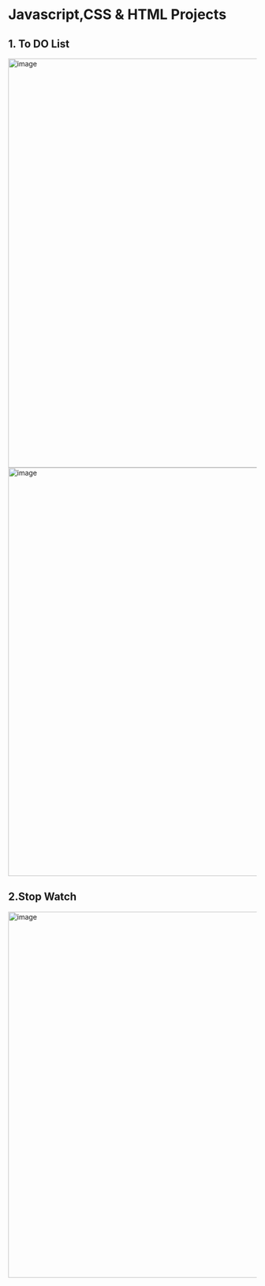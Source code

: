 # Javascript,CSS & HTML Projects

<h2> 1. To DO List </h2>
<img width="827" alt="image" src="https://user-images.githubusercontent.com/86191708/210140337-329c7ab6-d7d4-4cc1-97f1-92dbf97fd158.png">
<img width="826" alt="image" src="https://user-images.githubusercontent.com/86191708/210140376-67d0329d-b1fd-4aee-9942-9c125c525e05.png">
<br>
<h2> 2.Stop Watch</h2>
<img width="740" alt="image" src="https://user-images.githubusercontent.com/86191708/211071464-e190217b-fd52-4c66-8ad3-6154e1c78bcd.png">
